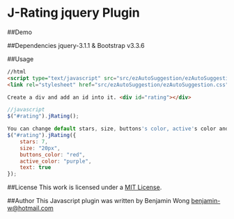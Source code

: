 J-Rating jquery Plugin
==============================

##Demo


##Dependencies
jquery-3.1.1 & Bootstrap v3.3.6

##Usage

```html
//html
<script type="text/javascript" src="src/ezAutoSuggestion/ezAutoSuggestion.js"></script>
<link rel="stylesheet" href="src/ezAutoSuggestion/ezAutoSuggestion.css" />

Create a div and add an id into it. <div id="rating"></div>
```
```javascript
//javascript
$("#rating").jRating();

You can change default stars, size, buttons's color, active's color and display text
$("#rating").jRating({
	stars: 7,
	size: "20px",
	buttons_color: "red",
	active_color: "purple",
	text: true
});
```
##License
This work is licensed under a [MIT License](http://opensource.org/licenses/MIT).

##Author
This Javascript plugin was written by Benjamin Wong benjamin-w@hotmail.com